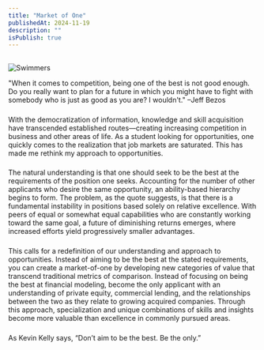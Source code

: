 ```yaml
---
title: "Market of One"
publishedAt: 2024-11-19
description: ""
isPublish: true
---
```

## 


 <Image
  src="https://pbs.twimg.com/media/Gc1_TGWW0AApn_0?format=jpg&name=medium"
  alt="Swimmers"
  width={1080}
  height={800}
  className="bg-secondary"
  caption=""
  contained
/>

"When it comes to competition, being one of the best is not good enough. Do you really want to
plan for a future in which you might have to fight with somebody who is just as good as you are?
I wouldn't." –Jeff Bezos

###

With the democratization of information, knowledge and skill acquisition have transcended
established routes—creating increasing competition in business and other areas of life. As a
student looking for opportunities, one quickly comes to the realization that job markets are
saturated. This has made me rethink my approach to opportunities.

###

The natural understanding is that one should seek to be the best at the requirements of the
position one seeks. Accounting for the number of other applicants who desire the same
opportunity, an ability-based hierarchy begins to form. The problem, as the quote suggests, is
that there is a fundamental instability in positions based solely on relative excellence. With peers
of equal or somewhat equal capabilities who are constantly working toward the same goal, a
future of diminishing returns emerges, where increased efforts yield progressively smaller
advantages.

###

This calls for a redefinition of our understanding and approach to opportunities. Instead of
aiming to be the best at the stated requirements, you can create a market-of-one by developing
new categories of value that transcend traditional metrics of comparison. Instead of focusing on
being the best at financial modeling, become the only applicant with an understanding of private
equity, commercial lending, and the relationships between the two as they relate to growing
acquired companies. Through this approach, specialization and unique combinations of skills and
insights become more valuable than excellence in commonly pursued areas.

### 
As Kevin Kelly says, “Don’t aim to be the best. Be the only.”

### 